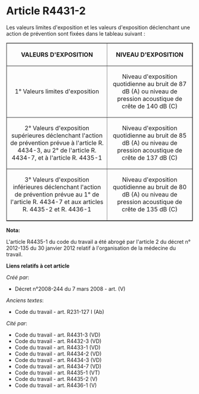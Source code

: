 # Article R4431-2

Les valeurs limites d'exposition et les valeurs d'exposition déclenchant une action de prévention sont fixées dans le tableau
suivant : 

<table border="1">
      <tbody><tr>
        <th>

VALEURS D'EXPOSITION </th>
        <th>

NIVEAU D'EXPOSITION </th>
      </tr>
      <tr>
        <td align="center">

1° Valeurs limites d'exposition </td>
        <td align="center">

Niveau d'exposition quotidienne au bruit de 87 dB (A) ou niveau de pression acoustique de crête de 140 dB (C) </td>
      </tr>
      <tr>
        <td align="center">

2° Valeurs d'exposition supérieures déclenchant l'action de prévention prévue à l'article R. 4434-3, au 2° de l'article R.
4434-7, et à l'article R. 4435-1 </td>
        <td align="center">

Niveau d'exposition quotidienne au bruit de 85 dB (A) ou niveau de pression acoustique de crête de 137 dB (C) </td>
      </tr>
      <tr>
        <td align="center">

3° Valeurs d'exposition inférieures déclenchant l'action de prévention prévue au 1° de l'article R. 4434-7 et aux articles R.
4435-2 et R. 4436-1</td>
        <td align="center">

Niveau d'exposition quotidienne au bruit de 80 dB (A) ou niveau de pression acoustique de crête de 135 dB (C)</td>
      </tr>
    </tbody></table>

**Nota:**

L'article R4435-1 du code du travail a été abrogé par l'article 2 du décret n° 2012-135 du 30 janvier 2012 relatif à
l'organisation de la médecine du travail.

**Liens relatifs à cet article**

_Créé par_:

  - Décret n°2008-244 du 7 mars 2008 - art. (V)

_Anciens textes_:

  - Code du travail - art. R231-127 I (Ab)

_Cité par_:

  - Code du travail - art. R4431-3 (VD)
  - Code du travail - art. R4432-3 (VD)
  - Code du travail - art. R4433-1 (VD)
  - Code du travail - art. R4434-2 (VD)
  - Code du travail - art. R4434-3 (VD)
  - Code du travail - art. R4434-7 (VD)
  - Code du travail - art. R4435-1 (VT)
  - Code du travail - art. R4435-2 (V)
  - Code du travail - art. R4436-1 (V)
